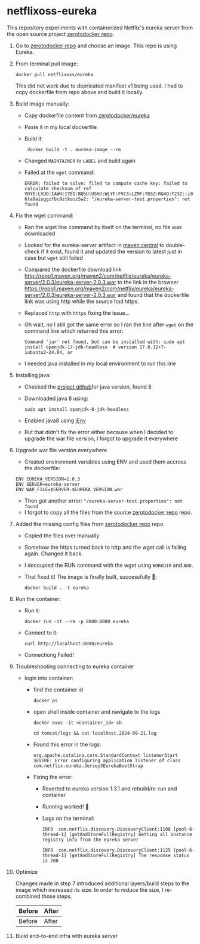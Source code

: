 # netflixoss-eureka

This repository experiments with containerized Netflix's eureka server from the open source project [zerotodocker repo](https://github.com/Netflix-Skunkworks/zerotodocker).

1. Go to [zerotodocker repo](https://github.com/Netflix-Skunkworks/zerotodocker) and choose an image. This repo is using Eureka.

2. From terminal pull image:

	```
	docker pull netflixoss/eureka

	```
	This did not work due to depricated manifest v1 being used. I had to copy dockerfile from repo above and build it locally.

3. Build image manually:
	- Copy dockerfile content from [zerotodocker/eureka](https://github.com/Netflix-Skunkworks/zerotodocker/blob/master/eureka/1.3.1/Dockerfile) 
	- Paste it in my local dockerfile
	- Build it: 
	
		` docker build -t . eureka-image --rm`
	- Changed `MAINTAINER` to `LABEL` and build again
	- Failed at the `wget` command:

		`ERROR: failed to solve: filed to compute cache key: failed to calculate checksum of ref VDYE:LVUO:IAWH:IYEO:BQSU:USHJ:WLYF:FVC3:LZMF:YD3Z:RQ4Q:Y23Z::i06ta8aiuggzfbc9ztkoiz5w2: "/eureka-server-test.properties": not found`

4. Fix the wget command:
	- Ran the wget line command by itself on the terminal, no file was downloaded
	- Looked for the eureka-server artifact in [maven central](https://mvnrepository.com/artifact/com.netflix.eureka/eureka-server) to double-check if it exist, found it and updated the version to latest just in case but `wget` still failed
	- Compared the dockerfile download link http://repo1.maven.org/maven2/com/netflix/eureka/eureka-server/2.0.3/eureka-server-2.0.3.war to the link in the browser https://repo1.maven.org/maven2/com/netflix/eureka/eureka-server/2.0.3/eureka-server-2.0.3.war and found that the dockerfile link was using http while the source had https.
	- Replaced `http` with `https` fixing the issue...
	- Oh wait, no I still got the same error so I ran the line after `wget` on the command line which returned this error: 
	
		`Command 'jar' not found, but can be installed with:
sudo apt install openjdk-17-jdk-headless  # version 17.0.12+7-1ubuntu2~24.04, or`
	- I needed java installed in my local environment to run this line

5. Installing java:
	- Checked the [project github](https://github.com/Netflix/eureka?tab=readme-ov-file)for java version, found 8
	- Downloaded java 8 using: 
	
		```sudo apt install openjdk-8-jdk-headless```
	- Enabled java8 using [jEnv](https://github.com/Fabr1ce/loco-dev-env-setup/tree/main/java#managing-multiple-version-of-java)
	- But that didn't fix the error either because when I decided to upgrade the war file version, I forgot to upgrade it everywhere

6. Upgrade war file version everywhere
	- Created environment variables using ENV and used them accross the dockerfile:
	
	```
	ENV EUREKA_VERSION=2.0.3
	ENV SERVER=eureka-server
	ENV WAR_FILE=$SERVER-$EUREKA_VERSION.war
	
	```
	- Then got another error: `"/eureka-server-test.properties": not found`
	- I forgot to copy all the files from the source [zerotodocker repo](https://github.com/Netflix-Skunkworks/zerotodocker) repo.

7. Added the missing config files from [zerotodocker repo](https://github.com/Netflix-Skunkworks/zerotodocker) repo.
	- Copied the files over manually
	- Somehow the https turned back to http and the wget call is failing again. Changed it back.
	- I decoupled the RUN command with the wget using `WORKDIR` and `ADD`.
	- That fixed it! The image is finally built, successfully 🚀:

		```
		docker build . -t eureka

		```
8. Run the container:
	
	- Run it:

		```
		docker run -it --rm -p 8080:8080 eureka
	
		```
	- Connect to it:

		```
		curl http://localhost:8080/eureka

		```
	- Connectiong Failed!

9. Troubleshooting connecting to eureka container

	- login into container:
		- find the container id

			```
			docker ps
			```
		- open shell inside container and navigate to the logs

			```
			docker exec -it <container_id> sh
			```

			```
			cd tomcat/logs && cat localhost.2024-09-21.log
			```
		- Found this error in the logs:

			```
			org.apache.catalina.core.StandardContext listenerStart
			SEVERE: Error configuring application listener of class com.netflix.eureka.Jersey3EurekaBootStrap
			```
		- Fixing the error:
			- Reverted to eureka version 1.3.1 and rebuild/re-run and container
			- Running worked! 🚀
			- Logs on the terminal: 
			
				`INFO  com.netflix.discovery.DiscoveryClient:1108 [pool-6-thread-1] [getAndStoreFullRegistry] Getting all instance registry info from the eureka server
				`

				`INFO  com.netflix.discovery.DiscoveryClient:1125 [pool-6-thread-1] [getAndStoreFullRegistry] The response status is 200`

10. Optimize

	Changes made in step 7 introduced additional layers/build steps to the image which increased its size. In order to reduce the size, I re-combined those steps.

	| Before | After  |
	|--------|--------|
	| Before | After  |


11. Build end-to-end infra with eureka server
